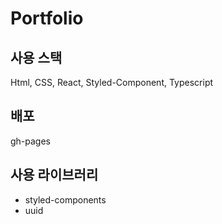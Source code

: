 # Portfolio

## 사용 스택
Html, CSS, React, Styled-Component, Typescript

## 배포
gh-pages

## 사용 라이브러리
- styled-components
- uuid